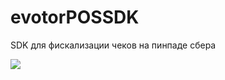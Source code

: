 # evotorPOSSDK
SDK для фискализации чеков на пинпаде сбера

[![](https://jitpack.io/v/Evotor-InnTech/evotorPOSSDK.svg)](https://jitpack.io/#Evotor-InnTech/evotorPOSSDK)
